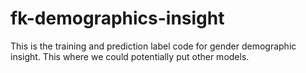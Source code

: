 # fk-demographics-insight

This is the training and prediction label code for gender demographic insight. This where we could potentially put other
models.